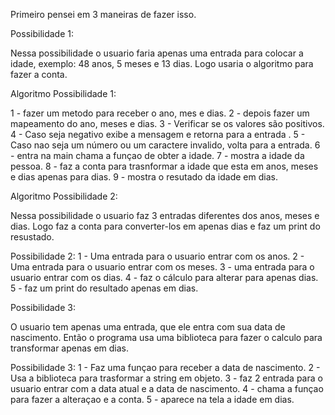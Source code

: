 
Primeiro pensei em 3 maneiras de fazer isso.

Possibilidade 1: 

Nessa possibilidade o usuario faria apenas uma entrada para colocar a idade, exemplo: 48 anos, 5 meses e 13 dias.
Logo usaria o algoritmo para fazer a conta.

Algoritmo Possibilidade 1: 

1 - fazer um metodo para receber o ano, mes e dias.
2 - depois fazer um mapeamento do ano, meses e dias.
3 - Verificar se os valores são positivos.
4 - Caso seja negativo exibe a mensagem e retorna para a entrada .
5 - Caso nao seja um número ou um caractere invalido, volta para a entrada.
6 - entra na main chama a funçao de obter a idade.
7 - mostra a idade da pessoa.
8 - faz a conta para trasnformar a idade que esta em anos, meses e dias apenas para dias.
9 - mostra o resutado da idade em dias.


Algoritmo Possibilidade 2: 

Nessa possibilidade o usuario faz 3 entradas diferentes dos anos, meses e dias.
Logo faz a conta para converter-los em apenas dias e faz um print do resustado. 

Possibilidade 2:
1 - Uma entrada para o usuario entrar com os anos.
2 - Uma entrada para o usuario entrar com os meses.
3 - uma entrada para o usuario entrar com os dias.
4 - faz o cálculo para alterar para apenas dias.
5 - faz um print do resultado apenas em dias.


Possibilidade 3:

O usuario tem apenas uma entrada, que ele entra com sua data de nascimento.
Então o programa usa uma biblioteca para fazer o calculo para transformar apenas em dias.

Possibilidade 3:
1 - Faz uma funçao para receber a data de nascimento.
2 - Usa a biblioteca para trasformar a string em objeto.
3 - faz 2 entrada para o usuario entrar com a data atual e a data de nascimento.
4 - chama a funçao para fazer a alteraçao e a conta.
5 - aparece na tela a idade em dias.